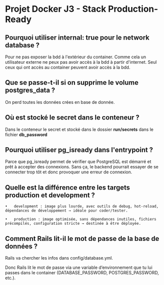 # Projet Docker J3 - Stack Production-Ready



## Pourquoi utiliser internal: true pour le network database ?

Pour ne pas exposer la bdd à l'extérieur du container. Comme cela un utilisateur externe ne peux pas avoir accès à la bdd à partir d'internet. Seul ceux qui ont accès au container peuvent avoir accès à la bdd.


## Que se passe-t-il si on supprime le volume postgres_data ?

On perd toutes les données crées en base de donnée.

## Où est stocké le secret dans le conteneur ?

Dans le conteneur le secret et stocké dans le dossier **run/secrets** dans le fichier **db_password**

## Pourquoi utiliser pg_isready dans l'entrypoint ?

Parce que pg_isready permet de vérifier que PostgreSQL est démarré et prêt à accepter des connexions.
Sans ça, le backend pourrait essayer de se connecter trop tôt et donc provoquer une erreur de connexion.

## Quelle est la différence entre les targets production et development ?

    •	development : image plus lourde, avec outils de debug, hot-reload, dépendances de développement → idéale pour coder/tester.

	•	production : image optimisée, sans dépendances inutiles, fichiers précompilés, configuration stricte → destinée à être déployée.

## Comment Rails lit-il le mot de passe de la base de données ?

Rails va chercher les infos dans config/database.yml.

Donc Rails lit le mot de passe via une variable d’environnement que tu lui passes dans le container (DATABASE_PASSWORD, POSTGRES_PASSWORD, etc.).
